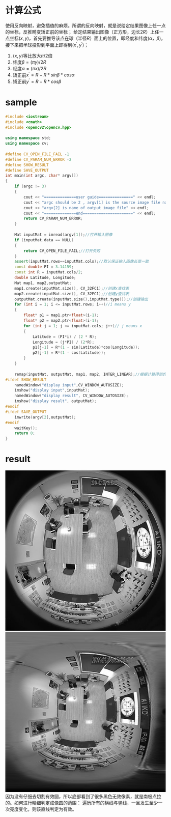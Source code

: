 # 计算公式
使用反向映射，避免插值的麻烦。所谓的反向映射，就是说给定结果图像上任一点的坐标，反推畸变矫正前的坐标；
给定结果输出图像（正方形，边长$2R$）上任一点坐标$(x,y)$，首先要推导该点在球（半径$R$）面上的位置，即经度和纬度$(α，β)$，接下来把半球投影到平面上即得到$(x^{'},y^{'})$；
1. $(x,y)$等比放大$π/2$倍
2. 纬度$β=(πy)/2R$
3. 经度$α=(πx)/2R$
4. 矫正前$x^{'}=R-R*sinβ*cosα$
5. 矫正前$y^{'}=R-R*cosβ$

# sample
```c++
#include <iostream>
#include <cmath>
#include <opencv2\opencv.hpp>

using namespace std;
using namespace cv;

#define CV_OPEN_FILE_FAIL -1
#define CV_PARAM_NUM_ERROR -2
#define SHOW_RESULT
#define SAVE_OUTPUT
int main(int argc, char* argv[])
{
	if (argc != 3)
	{
		cout << "==============user guide===============" << endl;
		cout << "argc should be 2 , argv[1] is the source image file name" << endl;
		cout << "argv[2] is name of output image file" << endl;
		cout << "==============end======================" << endl;
		return CV_PARAM_NUM_ERROR;
	}
	
	Mat inputMat = imread(argv[1]);//打开输入图像
	if (inputMat.data == NULL)
	{
		return CV_OPEN_FILE_FAIL;//打开失败
	}
	assert(inputMat.rows==inputMat.cols);//默认保证输入图像长宽一致
	const double PI = 3.14159;
	const int R = inputMat.cols/2;   
	double Latitude, Longitude;
	Mat map1, map2,outputMat;
	map1.create(inputMat.size(), CV_32FC1);//创建x查找表
	map2.create(inputMat.size(), CV_32FC1);//创建y查找表
	outputMat.create(inputMat.size(),inputMat.type());//创建输出
	for (int i = 1; i <= inputMat.rows; i++)//i means y
	{
		float* p1 = map1.ptr<float>(i-1);
		float* p2 = map2.ptr<float>(i-1);
		for (int j = 1; j <= inputMat.cols; j++)// j means x
		{
			Latitude = (PI*i) / (2 * R);
			Longitude = (j*PI) / (2*R);
			p1[j-1] = R*(1 - sin(Latitude)*cos(Longitude));
			p2[j-1] = R*(1 - cos(Latitude));
		}
	}

	remap(inputMat, outputMat, map1, map2, INTER_LINEAR);//根据计算得到的x,y查找表重新映射，得到输出
#ifdef SHOW_RESULT
	namedWindow("display input",CV_WINDOW_AUTOSIZE);
	imshow("display input",inputMat);
	namedWindow("display result", CV_WINDOW_AUTOSIZE);
	imshow("display result", outputMat);
#endif
#ifdef SAVE_OUTPUT
	imwrite(argv[2],outputMat);
#endif
	waitKey();
	return 0;
}
```

# result
![](./fisheye.jpeg)
![](./jingweidu_fisheye.jpeg)
因为没有仔细去切割有效圆，所以底部看到了很多黑色无效像素，就是南极点拉的。如何进行精细判定成像圆的范围：
遍历所有的横线与竖线，一旦发生至少一次亮度变化，则该直线判定为有效。